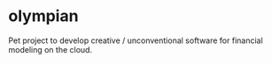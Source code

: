 # olympian
Pet project to develop creative / unconventional software for financial modeling on the cloud. 
